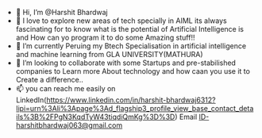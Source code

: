 - 👋 Hi, I’m @Harshit Bhardwaj
- 👀 I love to explore new areas of tech specially in AIML its always fascinating for to know what is the potential of Artificial Intelligence is and How can yo program it to do some Amazing stuff!!
- 🌱 I’m currently Peruing my Btech Specialisation in artificial intelligence and machine learning from GLA UNIVERSITY(MATHURA)
- 💞️ I’m looking to collaborate with some Startups and pre-stabilished companies to Learn more About technology and how caan you use it to Create a difference.. 
- 📫 you can reach me easily on LinkedIn(https://www.linkedin.com/in/harshit-bhardwaj6312?lipi=urn%3Ali%3Apage%3Ad_flagship3_profile_view_base_contact_details%3B%2FPgN3KqdTyW43tiqdiQmKg%3D%3D)
      Email ID-harshitbhardwaj063@gmail.com
<!---
harshitbhardwaj063/harshitbhardwaj063 is a ✨ special ✨ repository because its `README.md` (this file) appears on your GitHub profile.
You can click the Preview link to take a look at your changes.
--->
